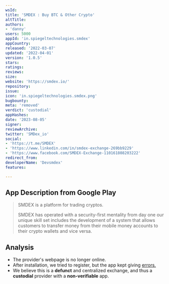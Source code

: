 ```yaml
---
wsId: 
title: 'SMDEX : Buy BTC & Other Crypto'
altTitle: 
authors:
- 'danny'
users: 5000
appId: 'in.spiegeltechnologies.smdex'
appCountry: 
released: '2022-03-07'
updated: '2022-04-01'
version: '1.0.5'
stars: 
ratings: 
reviews: 
size: 
website: 'https://smdex.io/'
repository: 
issue: 
icon: 'in.spiegeltechnologies.smdex.png'
bugbounty: 
meta: 'removed'
verdict: 'custodial'
appHashes: 
date: '2023-08-05'
signer: 
reviewArchive: 
twitter: 'SMDex_io'
social:
- 'https://t.me/SMDEX'
- 'https://www.linkedin.com/in/smdex-exchange-269bb9229'
- 'https://www.facebook.com/SMDEX-Exchange-110161808203222'
redirect_from: 
developerName: 'Devsmdex'
features: 

---
```


## App Description from Google Play

> SMDEX is a platform for trading cryptos.
>
> SMDEX has operated with a security-first mentality from day one our unique skill set includes the development of a system that allows customers to transfer money from their mobile money accounts to their crypto wallets and vice versa.

## Analysis

- The provider's webpage is no longer online. 
- After installation, we tried to register, but the app kept giving [errors.](https://twitter.com/BitcoinWalletz/status/1687739091411193856) 
- We believe this is a **defunct** and centralized exchange, and thus a **custodial** provider with a **non-verifiable** app.